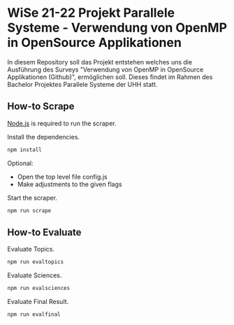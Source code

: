 # WiSe 21-22 Projekt Parallele Systeme - Verwendung von OpenMP in OpenSource Applikationen

In diesem Repository soll das Projekt entstehen welches uns die Ausführung des Surveys "Verwendung von OpenMP in OpenSource Applikationen (Github)", ermöglichen soll. 
Dieses findet im Rahmen des Bachelor Projektes Parallele Systeme der UHH statt.

## How-to Scrape

[Node.js](https://nodejs.org/) is required to run the scraper.

Install the dependencies.

```sh
npm install
```

Optional:
- Open the top level file config.js
- Make adjustments to the given flags


Start the scraper.

```sh
npm run scrape
```

## How-to Evaluate

Evaluate Topics.

```sh
npm run evaltopics
```

Evaluate Sciences.

```sh
npm run evalsciences
```

Evaluate Final Result.

```sh
npm run evalfinal
```
